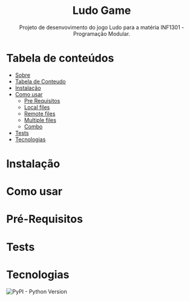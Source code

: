 <h1 align="center">Ludo Game</h1>
<p align="center">Projeto de desenvovimento do jogo Ludo para a matéria INF1301 - Programação Modular.</p>

Tabela de conteúdos
=================
<!--ts-->
   * [Sobre](#Sobre)
   * [Tabela de Conteudo](#tabela-de-conteudo)
   * [Instalação](#instalacao)
   * [Como usar](#como-usar)
      * [Pre Requisitos](#pre-requisitos)
      * [Local files](#local-files)
      * [Remote files](#remote-files)
      * [Multiple files](#multiple-files)
      * [Combo](#combo)
   * [Tests](#testes)
   * [Tecnologias](#tecnologias)
<!--te-->
Instalação
=================
Como usar
=================
Pré-Requisitos
=================
Tests
=================
Tecnologias
=================
![PyPI - Python Version](https://img.shields.io/pypi/pyversions/py)
